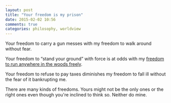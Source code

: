 ```yaml
---
layout: post
title: "Your freedom is my prison"
date: 2015-02-02 10:56
comments: true
categories: philosophy, worldview
---
```


Your freedom to carry a gun messes with my freedom to walk around without fear.

Your freedom to “stand your ground” with force is at odds with my [freedom to run anywhere in the woods freely](http://en.wikipedia.org/wiki/Freedom_to_roam).

Your freedom to refuse to pay taxes diminishes my freedom to fall ill without the fear of it bankrupting me.

There are many kinds of freedoms. Yours might not be the only ones or the right ones even though you're inclined to think so. Neither do mine.